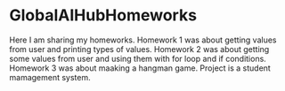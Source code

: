 # GlobalAIHubHomeworks
Here I am sharing my homeworks.
Homework 1 was about getting values from user and printing types of values.
Homework 2 was about getting some values from user and using them with for loop and if conditions.
Homework 3 was about maaking a hangman game.
Project is a student mamagement system.
